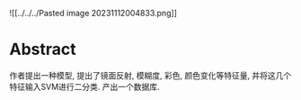 ![[../../../Pasted image 20231112004833.png]]

# Abstract
作者提出一种模型, 提出了镜面反射, 模糊度, 彩色, 颜色变化等特征量, 并将这几个特征输入SVM进行二分类. 产出一个数据库.
# 